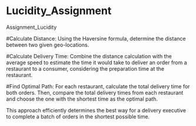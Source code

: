 # Lucidity_Assignment
Assignment_Lucidity


#Calculate Distance: Using the Haversine formula, determine the distance between two given geo-locations.

#Calculate Delivery Time: Combine the distance calculation with the average speed to estimate the time it would take to deliver an order from a restaurant to a consumer, considering the preparation time at the restaurant.

#Find Optimal Path: For each restaurant, calculate the total delivery time for both orders. Then, compare the total delivery times from each restaurant and choose the one with the shortest time as the optimal path.

This approach efficiently determines the best way for a delivery executive to complete a batch of orders in the shortest possible time.
